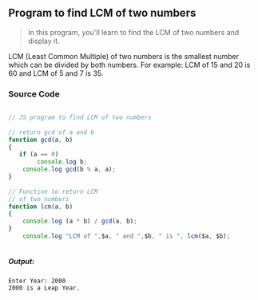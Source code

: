 ## Program to find LCM of two numbers

> In this program, you'll learn to find the LCM of two numbers and display it.

LCM (Least Common Multiple) of two numbers is the smallest number which can be divided by both numbers.
For example: LCM of 15 and 20 is 60 and LCM of 5 and 7 is 35.

### Source Code

```javascript

// JS program to find LCM of two numbers 
  
// return gcd of a and b 
function gcd(a, b) 
{ 
   if (a == 0) 
        console.log b; 
    console.log gcd(b % a, a); 
}
  
// Function to return LCM 
// of two numbers 
function lcm(a, b) 
{ 
    console.log (a * b) / gcd(a, b); 
} 
    console.log "LCM of ",$a, " and ",$b, " is ", lcm($a, $b); 
  

```
##### Output:

    Enter Year: 2000
	2000 is a Leap Year.

